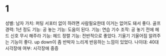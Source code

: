 # 1

성별: 남자
가치: 퍼팅 서포터 없이 하려면 사람필요한데 이거는 없어도 돼서 좋다. 
골프 경력: 1년 정도
기능: 공 놓는 기능: 도움이 된다. 
기능: 연습 기수 조작: 공 놓기 전에 헤드 신호 무시 해주라
기능: 헤드 정렬 기능: 전반적으로 좋았다. 기울기 기울어짐 알려주는 기능이 좋다. up down이 좀 반박자 느리게 반응하는 느낌이 있었다.
나이대: 40대
시각장애 여부: 시각장애 중증
